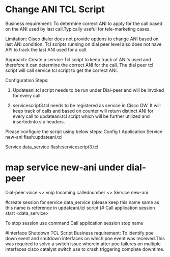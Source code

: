 # Change ANI TCL Script

Business requirement: To determine correct ANI to apply for the call based on the 
ANI used by last call.Typically useful for tele-marketing cases.

Limitation: Cisco dialer does not provide options to change ANI based on last ANI condition.
Tcl scripts running on dial peer level also does not have API to track the last ANI used for a call.

Approach: Create a service Tcl script to keep track of ANI's used and therefore it can determine the correct ANI for the call. The dial peer tcl script will call service tcl script to get the correct ANI.

Configuration Steps:
1) Updateani.tcl script needs to be run under Dial-peer and will be invoked for every call.

2) servicescript3.tcl needs to be registered as service in Cisco GW. 
It will keep track of calls and based on counter will return distinct ANI for every call to updateani.tcl script which will be further utilized and insertedinto sip headers.

Please configure the script using below steps:
Config t
Application
Service new-ani flash:updateani.tcl

Service data_service flash:servicescript3.tcl

# map service new-ani under dial-peer
Dial-peer voice <> voip
Incoming callednumber <>
Service  new-ani

#create session for service data_service   (please keep this name same as this name is reference in updateani.tcl script )#
Call application session start <name of instance can be any word>  <data_service>

To stop session use command
Call application session stop name <name of instance to be stopped>
  
  
  
 #Interface Shutdown TCL Script
 Business requirement: To identify poe down event and shutdown interfaces on which poe event was received.This was required to solve a switch issue wherein after poe failures on multiple interfaces cisco catalyst switch use to crash triggering complete downtime.
